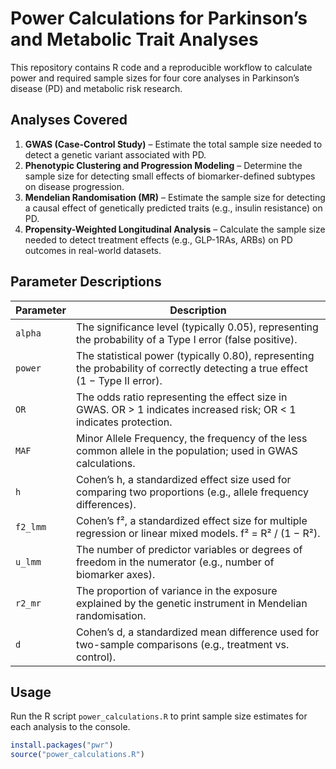 # Power Calculations for Parkinson’s and Metabolic Trait Analyses

This repository contains R code and a reproducible workflow to calculate power and required sample sizes for four core analyses in Parkinson’s disease (PD) and metabolic risk research.

## Analyses Covered

1. **GWAS (Case-Control Study)** – Estimate the total sample size needed to detect a genetic variant associated with PD.
2. **Phenotypic Clustering and Progression Modeling** – Determine the sample size for detecting small effects of biomarker-defined subtypes on disease progression.
3. **Mendelian Randomisation (MR)** – Estimate the sample size for detecting a causal effect of genetically predicted traits (e.g., insulin resistance) on PD.
4. **Propensity-Weighted Longitudinal Analysis** – Calculate the sample size needed to detect treatment effects (e.g., GLP-1RAs, ARBs) on PD outcomes in real-world datasets.

## Parameter Descriptions

| Parameter     | Description |
|---------------|-------------|
| `alpha`       | The significance level (typically 0.05), representing the probability of a Type I error (false positive). |
| `power`       | The statistical power (typically 0.80), representing the probability of correctly detecting a true effect (1 − Type II error). |
| `OR`          | The odds ratio representing the effect size in GWAS. OR > 1 indicates increased risk; OR < 1 indicates protection. |
| `MAF`         | Minor Allele Frequency, the frequency of the less common allele in the population; used in GWAS calculations. |
| `h`           | Cohen’s h, a standardized effect size used for comparing two proportions (e.g., allele frequency differences). |
| `f2_lmm`      | Cohen’s f², a standardized effect size for multiple regression or linear mixed models. f² = R² / (1 − R²). |
| `u_lmm`       | The number of predictor variables or degrees of freedom in the numerator (e.g., number of biomarker axes). |
| `r2_mr`       | The proportion of variance in the exposure explained by the genetic instrument in Mendelian randomisation. |
| `d`           | Cohen’s d, a standardized mean difference used for two-sample comparisons (e.g., treatment vs. control). |

## Usage

Run the R script `power_calculations.R` to print sample size estimates for each analysis to the console.

```r
install.packages("pwr")
source("power_calculations.R")
```
